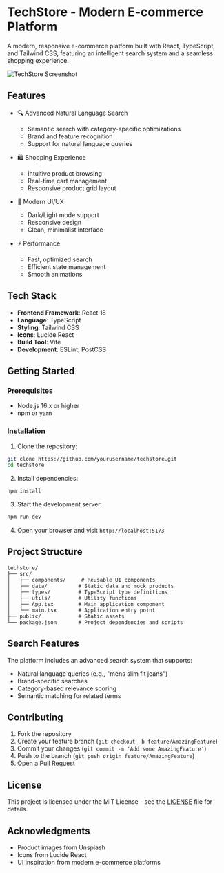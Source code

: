 # TechStore - Modern E-commerce Platform

A modern, responsive e-commerce platform built with React, TypeScript, and Tailwind CSS, featuring an intelligent search system and a seamless shopping experience.

![TechStore Screenshot]([https://images.unsplash.com/photo-1557426272-fc759fdf7a8d?w=1920&q=80](https://media1.giphy.com/media/v1.Y2lkPTc5MGI3NjExM3owYjRxc3N0MnN2cjFweWhxbmxpa2xidXJpenBrYjBjbG43bXdzNiZlcD12MV9pbnRlcm5hbF9naWZfYnlfaWQmY3Q9Zw/18Q8oedoOqdbH1P2Nh/giphy.gif))

## Features

- 🔍 Advanced Natural Language Search
  - Semantic search with category-specific optimizations
  - Brand and feature recognition
  - Support for natural language queries

- 🛍️ Shopping Experience
  - Intuitive product browsing
  - Real-time cart management
  - Responsive product grid layout

- 🎨 Modern UI/UX
  - Dark/Light mode support
  - Responsive design
  - Clean, minimalist interface

- ⚡ Performance
  - Fast, optimized search
  - Efficient state management
  - Smooth animations

## Tech Stack

- **Frontend Framework**: React 18
- **Language**: TypeScript
- **Styling**: Tailwind CSS
- **Icons**: Lucide React
- **Build Tool**: Vite
- **Development**: ESLint, PostCSS

## Getting Started

### Prerequisites

- Node.js 16.x or higher
- npm or yarn

### Installation

1. Clone the repository:
```bash
git clone https://github.com/yourusername/techstore.git
cd techstore
```

2. Install dependencies:
```bash
npm install
```

3. Start the development server:
```bash
npm run dev
```

4. Open your browser and visit `http://localhost:5173`

## Project Structure

```
techstore/
├── src/
│   ├── components/     # Reusable UI components
│   ├── data/          # Static data and mock products
│   ├── types/         # TypeScript type definitions
│   ├── utils/         # Utility functions
│   ├── App.tsx        # Main application component
│   └── main.tsx       # Application entry point
├── public/            # Static assets
└── package.json       # Project dependencies and scripts
```

## Search Features

The platform includes an advanced search system that supports:

- Natural language queries (e.g., "mens slim fit jeans")
- Brand-specific searches
- Category-based relevance scoring
- Semantic matching for related terms

## Contributing

1. Fork the repository
2. Create your feature branch (`git checkout -b feature/AmazingFeature`)
3. Commit your changes (`git commit -m 'Add some AmazingFeature'`)
4. Push to the branch (`git push origin feature/AmazingFeature`)
5. Open a Pull Request

## License

This project is licensed under the MIT License - see the [LICENSE](LICENSE) file for details.

## Acknowledgments

- Product images from Unsplash
- Icons from Lucide React
- UI inspiration from modern e-commerce platforms
